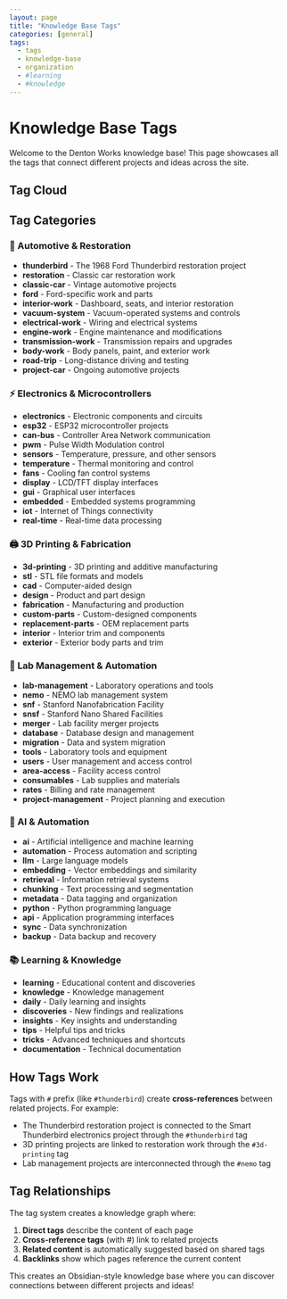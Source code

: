 ```yaml
---
layout: page
title: "Knowledge Base Tags"
categories: [general]
tags: 
  - tags
  - knowledge-base
  - organization
  - #learning
  - #knowledge
---
```


# Knowledge Base Tags

Welcome to the Denton Works knowledge base! This page showcases all the tags that connect different projects and ideas across the site.

## Tag Cloud

<div class="tag-cloud"></div>

## Tag Categories

### 🚗 Automotive & Restoration
- **thunderbird** - The 1968 Ford Thunderbird restoration project
- **restoration** - Classic car restoration work
- **classic-car** - Vintage automotive projects
- **ford** - Ford-specific work and parts
- **interior-work** - Dashboard, seats, and interior restoration
- **vacuum-system** - Vacuum-operated systems and controls
- **electrical-work** - Wiring and electrical systems
- **engine-work** - Engine maintenance and modifications
- **transmission-work** - Transmission repairs and upgrades
- **body-work** - Body panels, paint, and exterior work
- **road-trip** - Long-distance driving and testing
- **project-car** - Ongoing automotive projects

### ⚡ Electronics & Microcontrollers
- **electronics** - Electronic components and circuits
- **esp32** - ESP32 microcontroller projects
- **can-bus** - Controller Area Network communication
- **pwm** - Pulse Width Modulation control
- **sensors** - Temperature, pressure, and other sensors
- **temperature** - Thermal monitoring and control
- **fans** - Cooling fan control systems
- **display** - LCD/TFT display interfaces
- **gui** - Graphical user interfaces
- **embedded** - Embedded systems programming
- **iot** - Internet of Things connectivity
- **real-time** - Real-time data processing

### 🖨️ 3D Printing & Fabrication
- **3d-printing** - 3D printing and additive manufacturing
- **stl** - STL file formats and models
- **cad** - Computer-aided design
- **design** - Product and part design
- **fabrication** - Manufacturing and production
- **custom-parts** - Custom-designed components
- **replacement-parts** - OEM replacement parts
- **interior** - Interior trim and components
- **exterior** - Exterior body parts and trim

### 🧪 Lab Management & Automation
- **lab-management** - Laboratory operations and tools
- **nemo** - NEMO lab management system
- **snf** - Stanford Nanofabrication Facility
- **snsf** - Stanford Nano Shared Facilities
- **merger** - Lab facility merger projects
- **database** - Database design and management
- **migration** - Data and system migration
- **tools** - Laboratory tools and equipment
- **users** - User management and access control
- **area-access** - Facility access control
- **consumables** - Lab supplies and materials
- **rates** - Billing and rate management
- **project-management** - Project planning and execution

### 🤖 AI & Automation
- **ai** - Artificial intelligence and machine learning
- **automation** - Process automation and scripting
- **llm** - Large language models
- **embedding** - Vector embeddings and similarity
- **retrieval** - Information retrieval systems
- **chunking** - Text processing and segmentation
- **metadata** - Data tagging and organization
- **python** - Python programming language
- **api** - Application programming interfaces
- **sync** - Data synchronization
- **backup** - Data backup and recovery

### 📚 Learning & Knowledge
- **learning** - Educational content and discoveries
- **knowledge** - Knowledge management
- **daily** - Daily learning and insights
- **discoveries** - New findings and realizations
- **insights** - Key insights and understanding
- **tips** - Helpful tips and tricks
- **tricks** - Advanced techniques and shortcuts
- **documentation** - Technical documentation

## How Tags Work

Tags with `#` prefix (like `#thunderbird`) create **cross-references** between related projects. For example:

- The Thunderbird restoration project is connected to the Smart Thunderbird electronics project through the `#thunderbird` tag
- 3D printing projects are linked to restoration work through the `#3d-printing` tag
- Lab management projects are interconnected through the `#nemo` tag

## Tag Relationships

The tag system creates a knowledge graph where:

1. **Direct tags** describe the content of each page
2. **Cross-reference tags** (with #) link to related projects
3. **Related content** is automatically suggested based on shared tags
4. **Backlinks** show which pages reference the current content

This creates an Obsidian-style knowledge base where you can discover connections between different projects and ideas!
